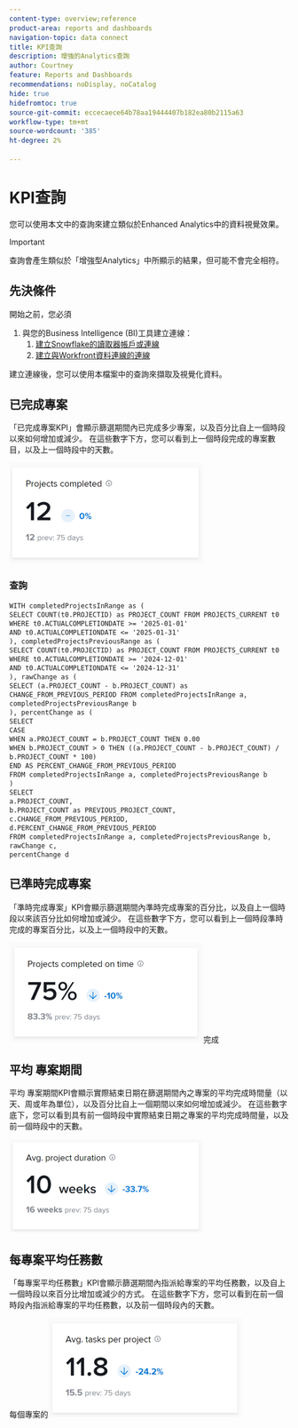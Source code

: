 ```yaml
---
content-type: overview;reference
product-area: reports and dashboards
navigation-topic: data connect
title: KPI查詢
description: 增強的Analytics查詢
author: Courtney
feature: Reports and Dashboards
recommendations: noDisplay, noCatalog
hide: true
hidefromtoc: true
source-git-commit: eccecaece64b78aa19444407b182ea80b2115a63
workflow-type: tm+mt
source-wordcount: '385'
ht-degree: 2%

---
```



# KPI查詢

您可以使用本文中的查詢來建立類似於Enhanced Analytics中的資料視覺效果。

>[!IMPORTANT]
>
>查詢會產生類似於「增強型Analytics」中所顯示的結果，但可能不會完全相符。


## 先決條件

開始之前，您必須

1. 與您的Business Intelligence (BI)工具建立連線：
   1. [建立Snowflake的讀取器帳戶或連線](/help/quicksilver/reports-and-dashboards/data-lake/create-a-reader-account.md)
   1. [建立與Workfront資料連線的連線](/help/quicksilver/reports-and-dashboards/data-lake/share-data-externally.md)

建立連線後，您可以使用本檔案中的查詢來擷取及視覺化資料。

## 已完成專案

「已完成專案KPI」會顯示篩選期間內已完成多少專案，以及百分比自上一個時段以來如何增加或減少。 在這些數字下方，您可以看到上一個時段完成的專案數目，以及上一個時段中的天數。

![個KPI專案已完成](assets/kpi-projects-completed-350x182.png)

### 查詢

```
WITH completedProjectsInRange as ( 
SELECT COUNT(t0.PROJECTID) as PROJECT_COUNT FROM PROJECTS_CURRENT t0 
WHERE t0.ACTUALCOMPLETIONDATE >= '2025-01-01' 
AND t0.ACTUALCOMPLETIONDATE <= '2025-01-31' 
), completedProjectsPreviousRange as ( 
SELECT COUNT(t0.PROJECTID) as PROJECT_COUNT FROM PROJECTS_CURRENT t0 
WHERE t0.ACTUALCOMPLETIONDATE >= '2024-12-01' 
AND t0.ACTUALCOMPLETIONDATE <= '2024-12-31' 
), rawChange as ( 
SELECT (a.PROJECT_COUNT - b.PROJECT_COUNT) as CHANGE_FROM_PREVIOUS_PERIOD FROM completedProjectsInRange a, completedProjectsPreviousRange b 
), percentChange as ( 
SELECT  
CASE 
WHEN a.PROJECT_COUNT = b.PROJECT_COUNT THEN 0.00 
WHEN b.PROJECT_COUNT > 0 THEN ((a.PROJECT_COUNT - b.PROJECT_COUNT) / b.PROJECT_COUNT * 100) 
END AS PERCENT_CHANGE_FROM_PREVIOUS_PERIOD 
FROM completedProjectsInRange a, completedProjectsPreviousRange b 
) 
SELECT 
a.PROJECT_COUNT, 
b.PROJECT_COUNT as PREVIOUS_PROJECT_COUNT, 
c.CHANGE_FROM_PREVIOUS_PERIOD, 
d.PERCENT_CHANGE_FROM_PREVIOUS_PERIOD 
FROM completedProjectsInRange a, completedProjectsPreviousRange b, rawChange c, 
percentChange d
```

## 已準時完成專案

「準時完成專案」KPI會顯示篩選期間內準時完成專案的百分比，以及自上一個時段以來該百分比如何增加或減少。 在這些數字下方，您可以看到上一個時段準時完成的專案百分比，以及上一個時段中的天數。

![個KPI專案已於時間](assets/kpi-projects-completed-on-time-350x180.png)完成

## 平均 專案期間

平均 專案期間KPI會顯示實際結束日期在篩選期間內之專案的平均完成時間量（以天、周或年為單位），以及百分比自上一個期間以來如何增加或減少。 在這些數字底下，您可以看到具有前一個時段中實際結束日期之專案的平均完成時間量，以及前一個時段中的天數。

![KPI平均專案期間](assets/kpi-avg.-project-duration-350x168.png)

## 每專案平均任務數

「每專案平均任務數」KPI會顯示篩選期間內指派給專案的平均任務數，以及自上一個時段以來百分比增加或減少的方式。 在這些數字下方，您可以看到在前一個時段內指派給專案的平均任務數，以及前一個時段內的天數。

每個專案的![KPI平均任務數](assets/kpi-average-tasks-per-project-350x179.png)